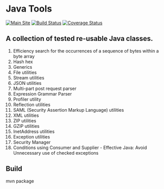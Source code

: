 # Java Tools

[![Main Site][gh-pages-shield]][gh-pages-link]
[![Build Status](https://travis-ci.org/imetaxas/java-tools.svg?branch=master)](https://travis-ci.org/imetaxas/java-tools)
[![Coverage Status](https://coveralls.io/repos/github/imetaxas/java-tools/badge.svg?branch=master)](https://coveralls.io/github/imetaxas/java-tools?branch=master)

## A collection of tested re-usable Java classes.

1.  Efficiency search for the occurrences of a sequence of bytes within a byte array
2.  Hash hex
3.  Generics
4.  File utilities
5.  Stream utilities
6.  JSON utilities
7.  Multi-part post request parser
8.  Expression Grammar Parser
9.  Profiler utility
10. Reflection utilities
11. SAML (Security Assertion Markup Language) utilities
12. XML utilities
13. ZIP utilities
14. GZIP utilities
15. InetAddress utilities
16. Exception utilities
17. Security Manager
18. Conditions using Consumer and Supplier - Effective Java: Avoid Unnecessary use of checked exceptions

Build
-------
mvn package

[gh-pages-shield]: https://img.shields.io/badge/imetaxas.github.io/java-tools-ff55ff.png?style=flat
[gh-pages-link]: https://imetaxas.github.io/java-tools